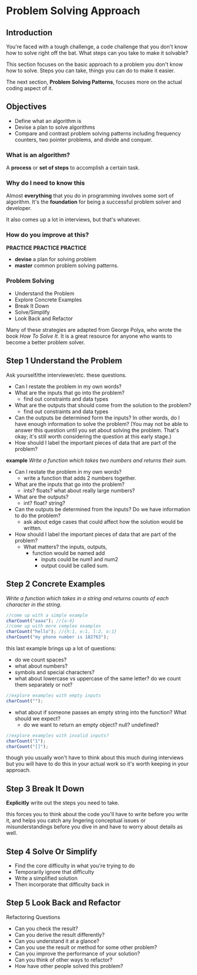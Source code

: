 # Problem Solving Approach

## Introduction

You're faced with a tough challenge, a code challenge that you don't know how to solve right off the bat. What steps can you take to make it solvable?

This section focuses on the basic approach to a problem you don't know how to solve. Steps you can take, things you can do to make it easier.

The next section, **Problem Solving Patterns**, focuses more on the actual coding aspect of it.

## Objectives

- Define what an algorithm is
- Devise a plan to solve algorithms
- Compare and contrast problem solving patterns including frequency counters, two pointer problems, and divide and conquer.

### What is an algorithm?

A **process** or **set of steps** to accomplish a certain task.

### Why do I need to know this

Almost **everything** that you do in programming involves some sort of algorithm.
It's the **foundation** for being a successful problem solver and developer.

It also comes up a lot in interviews, but that's whatever.

### How do you improve at this?

**PRACTICE PRACTICE PRACTICE**

- **devise** a plan for solving problem
- **master** common problem solving patterns.

### Problem Solving

- Understand the Problem
- Explore Concrete Examples
- Break It Down
- Solve/Simplify
- Look Back and Refactor

Many of these strategies are adapted from George Polya, who wrote the book _How To Solve It_. It is a great resource for anyone who wants to become a better problem solver.

## Step 1 Understand the Problem

Ask yourself/the interviewer/etc. these questions.

- Can I restate the problem in my own words?
- What are the inputs that go into the problem?
  - find out constraints and data types
- What are the outputs that should come from the solution to the problem?
  - find out constraints and data types
- Can the outputs be determined form the inputs? In other words, do I have enough information to solve the problem? (You may not be able to answer this question until you set about solving the problem. That's okay; it's still worth considering the question at this early stage.)
- How should I label the important pieces of data that are part of the problem?

**example**
_Write a function which takes two numbers and returns their sum._

- Can I restate the problem in my own words?
  - write a function that adds 2 numbers together.
- What are the inputs that go into the problem?
  - ints? floats? what about really large numbers?
- What are the outputs?
  - int? float? string?
- Can the outputs be determined from the inputs? Do we have information to do the problem?
  - ask about edge cases that could affect how the solution would be written.
- How should I label the important pieces of data that are part of the problem?
  - What matters? the inputs, outputs,
    - function would be named add
      - inputs could be num1 and num2
      - output could be called sum.

## Step 2 Concrete Examples

_Write a function which takes in a string and returns counts of each character in the string._

```javascript
//come up with a simple example
charCount("aaaa"); //{a:4}
//come up with more complex examples
charCount("hello"); //{h:1, e:1, l:2, o:1}
charCount("my phone number is 182763");
```

this last example brings up a lot of questions:

- do we count spaces?
- what about numbers?
- symbols and special characters?
- what about lowercase vs uppercase of the same letter? do we count them separately or not?

```javascript
//explore examples with empty inputs
charCount("");
```

- what about if someone passes an empty string into the function? What should we expect?
  - do we want to return an empty object? null? undefined?

```javascript
//explore examples with invalid inputs?
charCount("1");
charCount("[]");
```

though you usually won't have to think about this much during interviews but you will have to do this in your actual work so it's worth keeping in your approach.

## Step 3 Break It Down

**Explicitly** write out the steps you need to take.

this forces you to think about the code you'll have to write before you write it, and helps you catch any lingering conceptual issues or misunderstandings before you dive in and have to worry about details as well.

## Step 4 Solve Or Simplify

- Find the core difficulty in what you're trying to do
- Temporarily ignore that difficulty
- Write a simplified solution
- Then incorporate that difficulty back in

## Step 5 Look Back and Refactor

Refactoring Questions
- Can you check the result?
- Can you derive the result differently? 
- Can you understand it at a glance?
- Can you use the result or method for some other problem?
- Can you improve the performance of your solution?
- Can you think of other ways to refactor?
- How have other people solved this problem?
